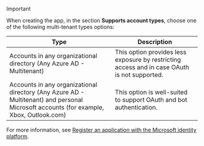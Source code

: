 
> [!IMPORTANT]
> When creating the app, in the section **Supports account types**, choose one of the following multi-tenant types options:
>
> |Type|Description|
> |-------|-------|
> |Accounts in any organizational directory (Any Azure AD - Multitenant)|This option provides less exposure by restricting access and in case OAuth is not supported.|
> |Accounts in any organizational directory (Any Azure AD - Multitenant) and personal Microsoft accounts (for example, Xbox, Outlook.com)|This option is well-suited to support OAuth and bot authentication.|
>
> For more information, see [Register an application with the Microsoft identity platform](/azure/active-directory/develop/quickstart-register-app#register-a-new-application-using-the-azure-portal).
